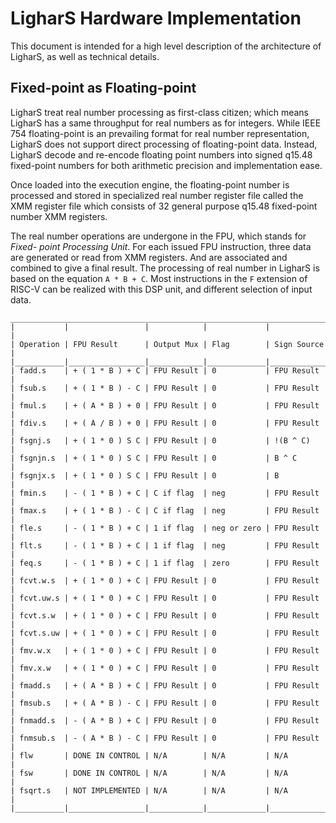 # LigharS Hardware Implementation

This document is intended for a high level description of the architecture of
LigharS, as well as technical details.

## Fixed-point as Floating-point

LigharS treat real number processing as first-class citizen; which means LigharS
has a same throughput for real numbers as for integers. While IEEE 754
floating-point is an prevailing format for real number representation, LigharS
does not support direct processing of floating-point data. Instead, LigharS
decode and re-encode floating point numbers into signed q15.48 fixed-point
numbers for both arithmetic precision and implementation ease.

Once loaded into the execution engine, the floating-point number is processed
and stored in specialized real number register file called the XMM register
file which consists of 32 general purpose q15.48 fixed-point number XMM
registers.

The real number operations are undergone in the FPU, which stands for *Fixed-
point Processing Unit*. For each issued FPU instruction, three data are
generated or read from XMM registers. And are associated and combined to give a
final result. The processing of real number in LigharS is based on the equation
`A * B + C`. Most instructions in the `F` extension of RISC-V can be realized
with this DSP unit, and different selection of input data.

```plaintext
________________________________________________________________________
|           |                 |            |             |             |
| Operation | FPU Result      | Output Mux | Flag        | Sign Source |
|___________|_________________|____________|_____________|_____________|
| fadd.s    | + ( 1 * B ) + C | FPU Result | 0           | FPU Result  |
| fsub.s    | + ( 1 * B ) - C | FPU Result | 0           | FPU Result  |
| fmul.s    | + ( A * B ) + 0 | FPU Result | 0           | FPU Result  |
| fdiv.s    | + ( A / B ) + 0 | FPU Result | 0           | FPU Result  |
| fsgnj.s   | + ( 1 * 0 ) S C | FPU Result | 0           | !(B ^ C)    |
| fsgnjn.s  | + ( 1 * 0 ) S C | FPU Result | 0           | B ^ C       |
| fsgnjx.s  | + ( 1 * 0 ) S C | FPU Result | 0           | B           |
| fmin.s    | - ( 1 * B ) + C | C if flag  | neg         | FPU Result  |
| fmax.s    | + ( 1 * B ) - C | C if flag  | neg         | FPU Result  |
| fle.s     | - ( 1 * B ) + C | 1 if flag  | neg or zero | FPU Result  |
| flt.s     | - ( 1 * B ) + C | 1 if flag  | neg         | FPU Result  |
| feq.s     | - ( 1 * B ) + C | 1 if flag  | zero        | FPU Result  |
| fcvt.w.s  | + ( 1 * 0 ) + C | FPU Result | 0           | FPU Result  |
| fcvt.uw.s | + ( 1 * 0 ) + C | FPU Result | 0           | FPU Result  |
| fcvt.s.w  | + ( 1 * 0 ) + C | FPU Result | 0           | FPU Result  |
| fcvt.s.uw | + ( 1 * 0 ) + C | FPU Result | 0           | FPU Result  |
| fmv.w.x   | + ( 1 * 0 ) + C | FPU Result | 0           | FPU Result  |
| fmv.x.w   | + ( 1 * 0 ) + C | FPU Result | 0           | FPU Result  |
| fmadd.s   | + ( A * B ) + C | FPU Result | 0           | FPU Result  |
| fmsub.s   | + ( A * B ) - C | FPU Result | 0           | FPU Result  |
| fnmadd.s  | - ( A * B ) + C | FPU Result | 0           | FPU Result  |
| fnmsub.s  | - ( A * B ) - C | FPU Result | 0           | FPU Result  |
| flw       | DONE IN CONTROL | N/A        | N/A         | N/A         |
| fsw       | DONE IN CONTROL | N/A        | N/A         | N/A         |
| fsqrt.s   | NOT IMPLEMENTED | N/A        | N/A         | N/A         |
|___________|_________________|____________|_____________|_____________|
```
